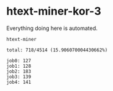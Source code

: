 # htext-miner-kor-3

Everything doing here is automated.

```
htext-miner

total: 718/4514 (15.906070004430662%)

job0: 127
job1: 128
job2: 183
job3: 139
job4: 141
```